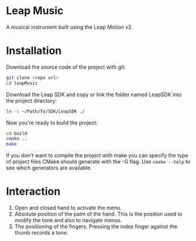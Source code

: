 Leap Music
==========

A musical instrument built using the Leap Motion v2.


Installation
============
Download the source code of the project with git:
```bash
git clone <repo url>
cd leapMusic
```

Download the Leap SDK and copy or link the folder named LeapSDK into the project directory:

```bash
ln -s ~/Path/To/SDK/LeapSDK ./

```

Now you're ready to build the project:

``` bash
cd build
cmake ..
make
```

If you don't want to compile the project with make you can specify the type of project files CMake should generate with the -G flag. Use ```cmake --help``` to see which generators are available.


Interaction
===========
1. Open and closed hand to activate the menu.
2. Absolute position of the palm of the hand. This is the position used to modify the tone and also to navigate menus.
3. The positioning of the fingers. Pressing the index finger against the thumb records a tone.
